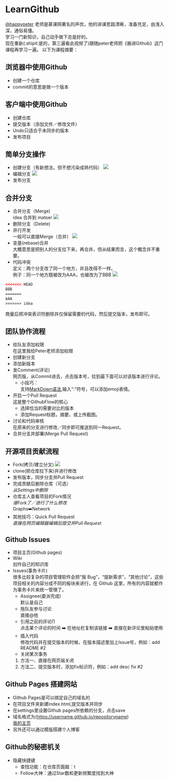 # LearnGithub
[@happypeter](https://github.com/happypeter) 老师是慕课网著名的声优，他的讲课思路清晰，准备充足，由浅入深，通俗易懂。<br />
学习一门新知识，自己动手做下总是好的。<br />
现在重新(:shipit:是的，第三遍看此视频了)跟随peter老师把《搬进Github》这门课程再学习一遍。
以下为课程摘要：
## 浏览器中使用Github
* 创建一个仓库
* commit的意思是做一个版本
## 客户端中使用Github
* 创建仓库
* 提交版本（添加文件／修改文件）
* Undo只适合于未同步的版本
* 发布项目
## 简单分支操作
* 创建分支（有新想法，但不想污染成熟代码）
![](http://gitbeijing.com/images/simple_branching/new_branch.png)
* 编辑分支
![](http://gitbeijing.com/images/simple_branching/new_branch_commit.png)
* 发布分支
## 合并分支
* 合并分支（Merge)<br />
idea 合并到 matser
![](http://gitbeijing.com/images/merge/after_merge.png)
* 删除分支（Delete)
* 并行开发 <br />
一般可以直接Merge（合并） 
![](http://gitbeijing.com/images/merge/p_merge.png)
* 变基(rebase)合并<br />
大概意思是把别人的分支拉下来，再合并，但从结果而言，这个概念并不重要。
* 代码冲突<br />
定义：两个分支改了同一个地方，并且改得不一样。<br />
例子：同一个地方既被改为AAA，也被改为了BBB
![](http://gitbeijing.com/images/merge/conflicts_view.png)
```html
<<<<<<< HEAD
BBB
=======
AAA
>>>>>>> idea
```
商量后把冲突表识符删除并仅保留需要的代码，然后提交版本，发布即可。
## 团队协作流程
- 给队友添加权限<br />
在这里我给Peter老师添加权限
- 创建新分支<br />
- 添加新版本
- 发Comment(评论)<br />
网页版，从Commit进去，点击版本号，拉到最下面可以对该版本进行评论。
  - 小技巧：<br />
支持[MarkDown语法](https://guides.github.com/features/mastering-markdown/),输入“:”符号，可以添加emoji表情。
- 开启一个Pull Request<br />
这是整个GithubFlow的核心
  - 选择恰当的需要对比的版本
  - 添加Request标题，摘要，或上传截图。
- 讨论和代码审核<br />
在原来的分支进行修改／同步即可推送到同一Request。
- 合并分支并部署(Merge Pull Request)
## 开源项目贡献流程
* Fork(拷贝/建立分叉)
![](http://gitbeijing.com/images/fork_flow/flow.png)
* clone(把仓库拉下来)并进行修改
* 发布版本，同步分支并Pull Request
* 完成贡献后删除仓库（可选）<br />
*从Settings中删除*
* 仓库主人查看项目的Fork情况<br />
*谁Fork了／进行了什么修改*<br />
Graphs➡️Network
* 其他技巧：Quick Pull Request<br />
*直接在网页编辑器编辑后提交并Pull Request*
## Github Issues
- 项目主页(Github pages)
- Wiki <br />
创作自己的知识库
- Issues(事务卡片)<br />
很多比较复杂的项目管理软件会把“报 Bug”，“提新需求”，“其他讨论”，这些项目相关的内容分成不同的板块来进行，在 Github 这里，所有的内容就都作为事务卡片来统一管理了。
  - Assignee(委派完成)<br />
  默认是自己
  - 拖队友参与讨论<br />
  直接@他
  - 引用之前的评论∏<br />
  点击某个评论的时间 ➡️ 在地址栏复制该链接 ➡️ 直接在新评论里粘贴使用
  - 插入代码<br />
  修改代码并在提交版本的时候，在版本描述里加上Issue号，例如：add README #2
  - 关闭某次事务<br />
  1. 方法一、直接在网页端关闭
  2. 方法二、提交版本时，添加fix标识符，例如：add desc fix #2
## Github Pages 搭建网站
* Github Pages是可以绑定自己的域名的
* 在项目文件夹新建index.html,提交版本并同步
* 在settings里设置Github pages所依赖的分支，点击save
* 域名格式为(https://username.github.io/repositoryname)<br />[我的主页](https://ganguanglong.github.io/LearnGithub/)
* 另外还可以通过模版搭建个人博客
## Github的秘密机关
- 隐藏快捷键
  - 查找功能：在仓库页面敲：t
  - Follow大神：通过Star数和更新频繁度找到大神


